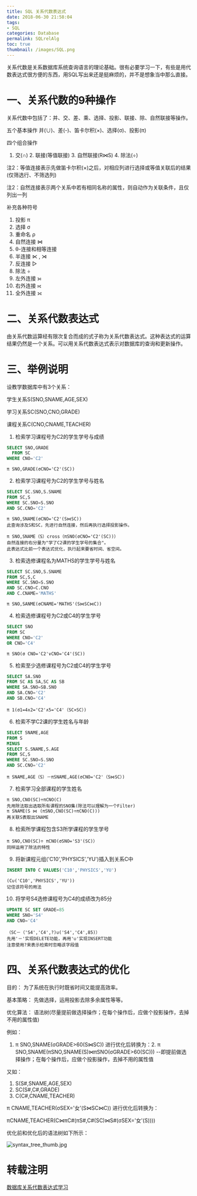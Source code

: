 ```yaml
---
title: SQL 关系代数表达式
date: 2018-06-30 21:58:04
tags:
- SQL
categories: Database
permalink: SQLrelAlg
toc: true
thumbnail: /images/SQL.png
---
```

关系代数是关系数据库系统查询语言的理论基础。很有必要学习一下，有些是用代数表达式很方便的东西，用SQL写出来还是挺麻烦的，并不是想象当中那么直接。
<!--more-->
# 一、关系代数的9种操作
 关系代数中包括了：并、交、差、乘、选择、投影、联接、除、自然联接等操作。

五个基本操作
并(∪)、差(-)、笛卡尔积(×)、选择(σ)、投影(π)

四个组合操作
1. 交(∩) 	2. 联接(等值联接) 	3. 自然联接(R⋈S) 	4. 除法(÷)

注2：等值连接表示先做笛卡尔积(×)之后，对相应列进行选择或等值关联后的结果(仅筛选行、不筛选列)

注2：自然连接表示两个关系中若有相同名称的属性，则自动作为关联条件，且仅列出一列

补充各种符号
1. 投影 π
2. 选择 σ
3. 重命名 ρ
4. 自然连接 ⋈
5. θ-连接和相等连接 
6. 半连接 ⋉ , ⋊
7. 反连接 ▷
8. 除法 ÷
9. 左外连接 ⟕
10. 右外连接 ⟖
11. 全外连接 ⟗

# 二、关系代数表达式

由关系代数运算经有限次复合而成的式子称为关系代数表达式。这种表达式的运算结果仍然是一个关系。可以用关系代数表达式表示对数据库的查询和更新操作。

# 三、举例说明

设教学数据库中有3个关系：

学生关系S(SNO,SNAME,AGE,SEX)

学习关系SC(SNO,CNO,GRADE)

课程关系C(CNO,CNAME,TEACHER)

1. 检索学习课程号为C2的学生学号与成绩
```sql
SELECT SNO,GRADE
  FROM SC
WHERE CNO='C2'
```
```
π SNO,GRADE(σCNO='C2'(SC))
```
2. 检索学习课程号为C2的学生学号与姓名
```sql
SELECT SC.SNO,S.SNAME
FROM SC,S
WHERE SC.SNO=S.SNO
AND SC.CNO='C2'
```
```
π SNO,SNAME(σCNO='C2'(S⋈SC))
此查询涉及S和SC，先进行自然连接，然后再执行选择投影操作。
```
```
π SNO,SNAME（S）cross（πSNO(σCNO='C2'(SC))）
自然连接的右分量为"学了C2课的学生学号的集合"。
此表达式比前一个表达式优化，执行起来要省时间、省空间。
```
3. 检索选修课程名为MATHS的学生学号与姓名
```sql
SELECT SC.SNO,S.SNAME
FROM SC,S,C
WHERE SC.SNO=S.SNO
AND SC.CNO=C.CNO
AND C.CNAME='MATHS'
```
```
π SNO,SANME(σCNAME='MATHS'(S⋈SC⋈C))
```
4. 检索选修课程号为C2或C4的学生学号
```sql
SELECT SNO
FROM SC
WHERE CNO='C2'
OR CNO='C4'
```
```
π SNO(σ CNO='C2'∨CNO='C4'(SC))
```
5. 检索至少选修课程号为C2或C4的学生学号
```sql
SELECT SA.SNO
FROM SC AS SA,SC AS SB
WHERE SA.SNO=SB.SNO
AND SA.CNO='C2'
AND SB.CNO='C4'
```
```
π 1(σ1=4∧2='C2'∧5='C4'（SC×SC）)
```
6. 检索不学C2课的学生姓名与年龄
```sql
SELECT SNAME,AGE
FROM S
MINUS
SELECT S.SNAME,S.AGE
FROM SC,S
WHERE SC.SNO=S.SNO
AND SC.CNO='C2'
```
```
π SNAME,AGE（S）－πSNAME,AGE(σCNO='C2'（S⋈SC）)
```
7. 检索学习全部课程的学生姓名
```
π SNO,CNO(SC)÷πCNO(C)
先用除法取出选取所有课程的SNO集(除法可以理解为一个Filter)
π SNAME(S ⋈ (πSNO,CNO(SC)÷πCNO(C)))
再关联S表取出SNAME
```
8. 检索所学课程包含S3所学课程的学生学号
```
π SNO,CNO(SC)÷ πCNO(σSNO='S3'(SC)）
同样运用了除法的特性
```


9. 将新课程元组('C10','PHYSICS','YU')插入到关系C中
```sql
INSERT INTO C VALUES('C10','PHYSICS','YU')
```
```
(C∪('C10','PHYSICS','YU'))
记住该符号的用法
```
10. 将学号S4选修课程号为C4的成绩改为85分
```sql
UPDATE SC SET GRADE=85
WHERE SNO='S4'
AND CNO='C4'
```
```
（SC－（'S4','C4',?)∪('S4','C4',85)）
先用'－'实现DELETE功能，再用'∪'实现INSERT功能
注意使用?来表示检索时忽略该字段值
```
# 四、关系代数表达式的优化
目的：
为了系统在执行时既省时间又能提高效率。

基本策略：
先做选择，运用投影去除多余属性等等。

优化算法：
语法树(尽量提前做选择操作；在每个操作后，应做个投影操作，去掉不用的属性值)

例如：
1. π SNO,SNAME(σGRADE>60(S⋈SC)) 进行优化后转换为：2. π SNO,SNAME(πSNO,SNAME(S)⋈πSNO(σGRADE>60(SC)))
--即提前做选择操作；在每个操作后，应做个投影操作，去掉不用的属性值

又如：
1. S(S#,SNAME,AGE,SEX)
2. SC(S#,C#,GRADE)
3. C(C#,CNAME,TEACHER)

π CNAME,TEACHER(σSEX='女'(S⋈SC⋈C)) 进行优化后转换为：

πCNAME,TEACHER(C⋈πC#(πS#,C#(SC)⋈S#(σSEX='女'(S))))

优化前和优化后的语法树如下所示：

![syntax_tree_thumb.jpg](https://i.loli.net/2018/06/30/5b379215e6b8c.jpg)

# 转载注明
[数据库关系代数表达式学习](http://www.blogjava.net/decode360/archive/2009/04/15/292362.html)
